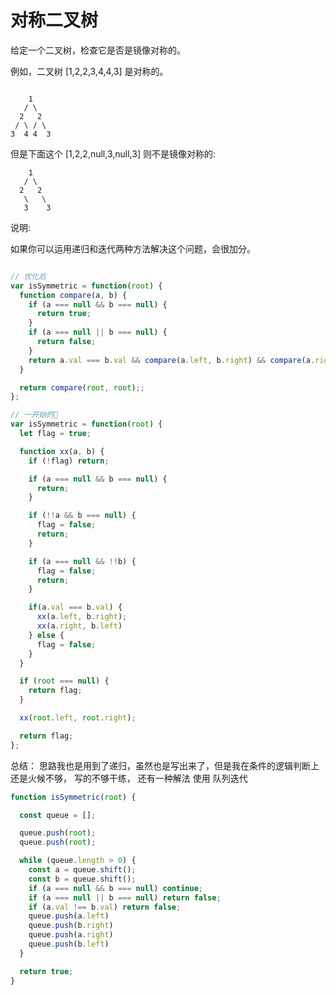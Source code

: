 # 对称二叉树

给定一个二叉树，检查它是否是镜像对称的。

例如，二叉树 [1,2,2,3,4,4,3] 是对称的。
```

    1
   / \
  2   2
 / \ / \
3  4 4  3
```
但是下面这个 [1,2,2,null,3,null,3] 则不是镜像对称的:
```
    1
   / \
  2   2
   \   \
   3    3
```
说明:

如果你可以运用递归和迭代两种方法解决这个问题，会很加分。

```js

// 优化后
var isSymmetric = function(root) {
  function compare(a, b) {
    if (a === null && b === null) {
      return true;
    }
    if (a === null || b === null) {
      return false;
    }
    return a.val === b.val && compare(a.left, b.right) && compare(a.right, b.left);
  }

  return compare(root, root);;
};

// 一开始的💩
var isSymmetric = function(root) {
  let flag = true;

  function xx(a, b) {
    if (!flag) return;

    if (a === null && b === null) {
      return;
    }

    if (!!a && b === null) {
      flag = false;
      return;
    }

    if (a === null && !!b) {
      flag = false;
      return;
    }

    if(a.val === b.val) {
      xx(a.left, b.right);
      xx(a.right, b.left)
    } else {
      flag = false;
    }
  }

  if (root === null) {
    return flag;
  }

  xx(root.left, root.right);

  return flag;
};
```

总结：
思路我也是用到了递归，虽然也是写出来了，但是我在条件的逻辑判断上还是火候不够， 写的不够干练，
还有一种解法 使用 队列迭代

```js
function isSymmetric(root) {

  const queue = [];

  queue.push(root);
  queue.push(root);

  while (queue.length > 0) {
    const a = queue.shift();
    const b = queue.shift();
    if (a === null && b === null) continue;
    if (a === null || b === null) return false;
    if (a.val !== b.val) return false;
    queue.push(a.left)
    queue.push(b.right)
    queue.push(a.right)
    queue.push(b.left)
  }

  return true;
}
```
